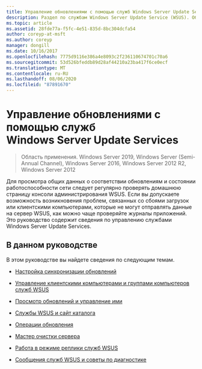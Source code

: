 ```yaml
---
title: Управление обновлениями с помощью служб Windows Server Update Services
description: Раздел по службам Windows Server Update Service (WSUS). Общие сведения о Управление обновлениями со ссылками на соответствующие разделы
ms.topic: article
ms.assetid: 28fde77a-f5fc-4e51-835d-8bc304dcfa54
author: coreyp-at-msft
ms.author: coreyp
manager: dongill
ms.date: 10/16/2017
ms.openlocfilehash: 7775d9116e386a4e8093c2f236110674701c70a6
ms.sourcegitcommit: 53d526bfeddb89d28af44210a23ba417f6ce0ecf
ms.translationtype: MT
ms.contentlocale: ru-RU
ms.lasthandoff: 08/06/2020
ms.locfileid: "87891670"
---
```

# <a name="update-management-with-windows-server-update-services"></a>Управление обновлениями с помощью служб Windows Server Update Services

>Область применения. Windows Server 2019, Windows Server (Semi-Annual Channel), Windows Server 2016, Windows Server 2012 R2, Windows Server 2012

Для просмотра общих данных о соответствии обновлениям и состоянии работоспособности сети следует регулярно проверять домашнюю страницу консоли администрирования WSUS. Если вы допускаете возможность возникновения проблем, связанных со сбоями загрузок или клиентскими компьютерами, которые не могут отправлять данные на сервер WSUS, как можно чаще проверяйте журналы приложений. Это руководство содержит сведения по управлению службами Windows Server Update Services.

## <a name="in-this-guide"></a>В данном руководстве
В этом руководстве вы найдете сведения по следующим темам.

-   [Настройка синхронизации обновлений](setting-up-update-synchronizations.md)

-   [Управление клиентскими компьютерами и группами компьютеров служб WSUS](managing-wsus-client-computers-and-wsus-computer-groups.md)

-   [Просмотр обновлений и управление ими](viewing-and-managing-updates.md)

-   [Службы WSUS и сайт каталога](wsus-and-the-catalog-site.md)

-   [Операции обновления](updates-operations.md)

-   [Мастер очистки сервера](the-server-cleanup-wizard.md)

-   [Работа в режиме реплики служб WSUS](running-wsus-replica-mode.md)

-   [Сообщения служб WSUS и советы по диагностике](wsus-messages-and-troubleshooting-tips.md)
